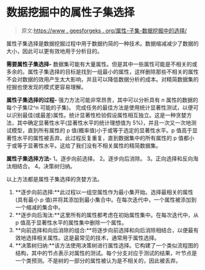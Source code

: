 # 数据挖掘中的属性子集选择

> 原文:[https://www . geesforgeks . org/属性-子集-数据挖掘中的选择/](https://www.geeksforgeeks.org/attribute-subset-selection-in-data-mining/)

属性子集选择是数据挖掘过程中用于数据约简的一种技术。数据缩减减少了数据的大小，因此可以更有效地用于分析目的。

**需要属性子集选择-**
数据集可能有大量属性。但是其中一些属性可能是不相关的或多余的。属性子集选择的目标是找到一组最小的属性，这样删除那些不相关的属性不会对数据的效用产生太大影响，并且可以降低数据分析的成本。对精简数据集的挖掘也使发现的模式更容易理解。

**属性子集选择的过程-**
强力方法可能非常昂贵，其中可以分析具有 *n* 属性的数据的每个子集(2^n 可能的子集)。
完成任务的最佳方法是使用统计显著性测试，以便可以识别最佳(或最差)属性。统计显著性检验假设属性相互独立。这是一种贪婪方法，其中确定显著性水平(显著性水平的统计理想值为 5%)，并且一次又一次地测试模型，直到所有属性的 p 值(概率值)小于或等于选定的显著性水平。p 值高于显著性水平的属性被丢弃。此过程反复重复，直到数据集中的所有属性的 p 值都小于或等于显著性水平。这给了我们没有不相关属性的精简数据集。

**属性子集选择方法-**
1。逐步向前选择。
2。逐步向后消除。
3。正向选择和反向淘汰相结合。
4。决策树归纳。

以上方法都是属性子集选择的贪婪方法。

1.  **逐步向前选择:**此过程以一组空属性作为最小集开始。选择最相关的属性(具有最小 p 值)并将其添加到最小集合中。在每次迭代中，一个属性被添加到一个缩减的集合中。
2.  **逐步向后淘汰:**这里所有的属性都考虑在初始属性集中。在每次迭代中，从 p 值高于显著性水平的属性集中删除一个属性。
3.  **向前选择和向后消除的组合:**将逐步向前选择和向后消除相结合，以便最有效地选择相关属性。这是最常见的技术，通常用于属性选择。
4.  **决策树归纳:**该方法使用决策树进行属性选择。它构建了一个类似流程图的结构，其中的节点表示对属性的测试。每个分支对应于测试的结果，叶节点是一个类预测。不是树的一部分的属性被认为是不相关的，因此被丢弃。
